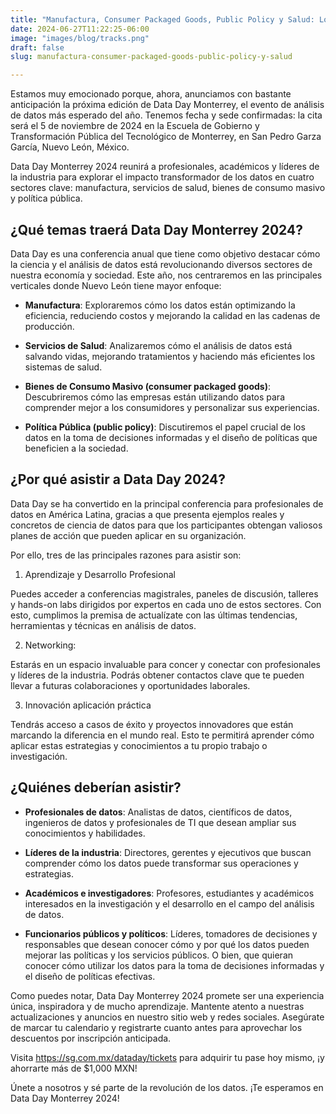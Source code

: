```yaml
---
title: "Manufactura, Consumer Packaged Goods, Public Policy y Salud: Los Principales Ejes de Data Day Monterrey 2024"
date: 2024-06-27T11:22:25-06:00
image: "images/blog/tracks.png"
draft: false
slug: manufactura-consumer-packaged-goods-public-policy-y-salud

---
```


Estamos muy emocionado porque, ahora, anunciamos con bastante anticipación la próxima edición de Data Day Monterrey, el evento de análisis de datos más esperado del año. Tenemos fecha y sede confirmadas: la cita será el 5 de noviembre de 2024 en la Escuela de Gobierno y Transformación Pública del Tecnológico de Monterrey, en San Pedro Garza García, Nuevo León, México.

Data Day Monterrey 2024 reunirá a profesionales, académicos y líderes de la industria para explorar el impacto transformador de los datos en cuatro sectores clave: manufactura, servicios de salud, bienes de consumo masivo y política pública.

## ¿Qué temas traerá Data Day Monterrey 2024?

Data Day es una conferencia anual que tiene como objetivo destacar cómo la ciencia y el análisis de datos está revolucionando diversos sectores de nuestra economía y sociedad. Este año, nos centraremos en las principales verticales donde Nuevo León tiene mayor enfoque:

* **Manufactura**: Exploraremos cómo los datos están optimizando la eficiencia, reduciendo costos y mejorando la calidad en las cadenas de producción.

* **Servicios de Salud**: Analizaremos cómo el análisis de datos está salvando vidas, mejorando tratamientos y haciendo más eficientes los sistemas de salud.

* **Bienes de Consumo Masivo (consumer packaged goods)**: Descubriremos cómo las empresas están utilizando datos para comprender mejor a los consumidores y personalizar sus experiencias.

* **Política Pública (public policy)**: Discutiremos el papel crucial de los datos en la toma de decisiones informadas y el diseño de políticas que beneficien a la sociedad.

## ¿Por qué asistir a Data Day 2024?

Data Day se ha convertido en la principal conferencia para profesionales de datos en América Latina, gracias a que presenta ejemplos reales y concretos de ciencia de datos para que los participantes obtengan valiosos planes de acción que pueden aplicar en su organización.

Por ello, tres de las principales razones para asistir son:

1. Aprendizaje y Desarrollo Profesional

Puedes acceder a conferencias magistrales, paneles de discusión, talleres y hands-on labs dirigidos por expertos en cada uno de estos sectores. Con esto, cumplimos la premisa de actualízate con las últimas tendencias, herramientas y técnicas en análisis de datos.

2. Networking:

Estarás en un espacio invaluable para concer y conectar con profesionales y líderes de la industria. Podrás obtener contactos clave que te pueden llevar a futuras colaboraciones y oportunidades laborales.

3. Innovación aplicación práctica

Tendrás acceso a casos de éxito y proyectos innovadores que están marcando la diferencia en el mundo real. Esto te permitirá aprender cómo aplicar estas estrategias y conocimientos a tu propio trabajo o investigación.

## ¿Quiénes deberían asistir?

* **Profesionales de datos**: Analistas de datos, científicos de datos, ingenieros de datos y profesionales de TI que desean ampliar sus conocimientos y habilidades.

* **Líderes de la industria**: Directores, gerentes y ejecutivos que buscan comprender cómo los datos puede transformar sus operaciones y estrategias.

* **Académicos e investigadores**: Profesores, estudiantes y académicos interesados en la investigación y el desarrollo en el campo del análisis de datos.

* **Funcionarios públicos y políticos**: Líderes, tomadores de decisiones y responsables que desean conocer cómo y por qué los datos pueden mejorar las políticas y los servicios públicos. O bien, que quieran conocer cómo utilizar los datos para la toma de decisiones informadas y el diseño de políticas efectivas.

Como puedes notar, Data Day Monterrey 2024 promete ser una experiencia única, inspiradora y de mucho aprendizaje. Mantente atento a nuestras actualizaciones y anuncios en nuestro sitio web y redes sociales. Asegúrate de marcar tu calendario y registrarte cuanto antes para aprovechar los descuentos por inscripción anticipada.

Visita https://sg.com.mx/dataday/tickets para adquirir tu pase hoy mismo, ¡y ahorrarte más de $1,000 MXN!

Únete a nosotros y sé parte de la revolución de los datos. ¡Te esperamos en Data Day Monterrey 2024!
